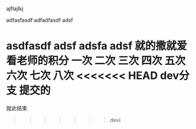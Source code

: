 ajflajlkj

adfasfasdf
adfadfasdf
adsf

asdfasdf
adsf adsfa
adsf 就的撒就爱看老师的积分
一次
二次
三次
四次
五次
六次
七次
八次
<<<<<<< HEAD
dev分支 提交的
=======
就此结束
>>>>>>> devi
